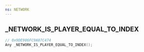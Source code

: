 ```yaml
---
ns: NETWORK
---
```

## _NETWORK_IS_PLAYER_EQUAL_TO_INDEX

```c
// 0x9DE986FC9A87C474
Any _NETWORK_IS_PLAYER_EQUAL_TO_INDEX();
```

